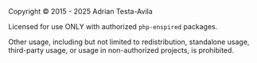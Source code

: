 Copyright © 2015 - 2025 Adrian Testa-Avila

Licensed for use ONLY with authorized `php-enspired` packages.

Other usage, including but not limited to redistribution, standalone usage, third-party usage, or usage in non-authorized projects, is prohibited.
